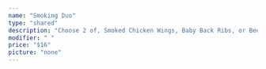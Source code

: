 ```yaml
---
name: "Smoking Duo"
type: "shared"
description: "Choose 2 of, Smoked Chicken Wings, Baby Back Ribs, or Beef Brisket, with Apple Jicama Slaw."
modifier: " "
price: "$16"
picture: "none"
---
```

